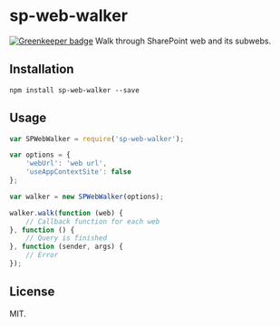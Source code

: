 # sp-web-walker

[![Greenkeeper badge](https://badges.greenkeeper.io/Frederick-S/sp-web-walker.svg)](https://greenkeeper.io/)
Walk through SharePoint web and its subwebs.

## Installation
```
npm install sp-web-walker --save
```

## Usage
```js
var SPWebWalker = require('sp-web-walker');

var options = {
    'webUrl': 'web url',
    'useAppContextSite': false
};

var walker = new SPWebWalker(options);

walker.walk(function (web) {
    // Callback function for each web
}, function () {
    // Query is finished
}, function (sender, args) {
    // Error
});
```

## License
MIT.
